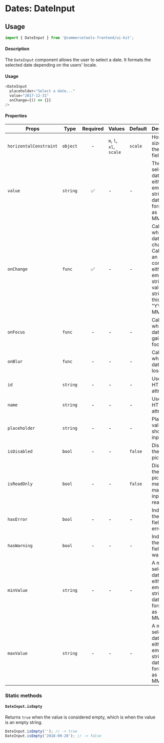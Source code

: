 # Dates: DateInput

## Usage

```js
import { DateInput } from '@commercetools-frontend/ui-kit';
```

#### Description

The `DateInput` component allows the user to select a date. It formats the selected date depending on the users' locale.

#### Usage

```js
<DateInput
  placeholder="Select a date..."
  value="2017-12-31"
  onChange={() => {}}
/>
```

#### Properties

| Props                  | Type     | Required | Values                  | Default | Description                                                                                                                               |
| ---------------------- | -------- | :------: | ----------------------- | ------- | ----------------------------------------------------------------------------------------------------------------------------------------- |
| `horizontalConstraint` | `object` |    -     | `m`, `l`, `xl`, `scale` | `scale` | Horizontal size limit of the input field.                                                                                                 |
| `value`                | `string` |    ✅    | -                       | -       | The selected date, must either be an empty string or a date formatted as "YYYY-MM-DD".                                                    |
| `onChange`             | `func`   |    ✅    | -                       | -       | Called when the date changes. Called with an event containing either an empty string (no value) or a string in this format: "YYYY-MM-DD". |
| `onFocus`              | `func`   |    -     | -                       | -       | Called when the date input gains focus.                                                                                                   |
| `onBlur`               | `func`   |    -     | -                       | -       | Called when the date input loses focus.                                                                                                   |
| `id`                   | `string` |    -     | -                       | -       | Used as the HTML `id` attribute.                                                                                                          |
| `name`                 | `string` |    -     | -                       | -       | Used as the HTML `name` attribute.                                                                                                        |
| `placeholder`          | `string` |    -     | -                       | -       | Placeholder value to show in the input field                                                                                              |
| `isDisabled`           | `bool`   |    -     | -                       | `false` | Disables the date picker                                                                                                                  |
| `isReadOnly`           | `bool`   |    -     | -                       | `false` | Disables the date picker menu and makes input field read-only                                                                             |
| `hasError`             | `bool`   |    -     | -                       | -       | Indicates the input field has an error                                                                                                    |
| `hasWarning`           | `bool`   |    -     | -                       | -       | Indicates the input field has a warning                                                                                                   |
| `minValue`             | `string` |    -     | -                       | -       | A minimum selectable date. Must either be an empty string or a date formatted as "YYYY-MM-DD".                                            |
| `maxValue`             | `string` |    -     | -                       | -       | A maximum selectable date. Must either be an empty string or a date formatted as "YYYY-MM-DD".                                            |

### Static methods

#### `DateInput.isEmpty`

Returns `true` when the value is considered empty, which is when the value is an empty string.

```js
DateInput.isEmpty(''); // -> true
DateInput.isEmpty('2018-09-20'); // -> false
```
